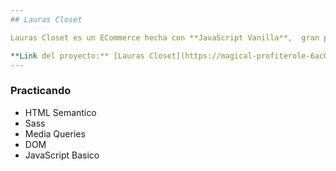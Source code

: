 ```yaml
---
## Lauras Closet

Lauras Closet es un ECommerce hecha con **JavaScript Vanilla**,  gran parte del diseño es tomado en Figma publicado por la comunidad, gran parte de sus  estilos estan desarrollados en **Sass** con la ayuda de **mixins**

**Link del proyecto:** [Lauras Closet](https://magical-profiterole-6ac018.netlify.app/)
---
```


### Practicando

- HTML Semantico
- Sass
- Media Queries
- DOM
- JavaScript Basico
